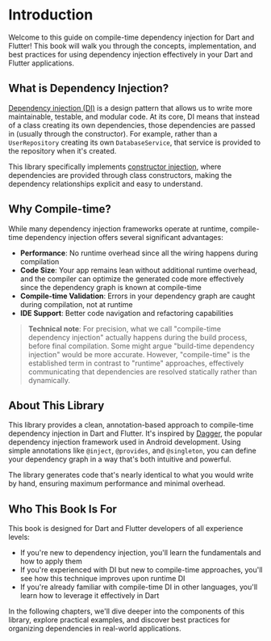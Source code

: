 # Introduction

Welcome to this guide on compile-time dependency injection for Dart and
Flutter! This book will walk you through the concepts, implementation, and
best practices for using dependency injection effectively in your Dart and
Flutter applications.

## What is Dependency Injection?

[Dependency injection (DI)](https://en.wikipedia.org/wiki/Dependency_injection)
is a design pattern that allows us to write more maintainable, testable,
and modular code. At its core, DI means that instead of a class creating
its own dependencies, those dependencies are passed in (usually through the
constructor). For example, rather than a `UserRepository` creating its own
`DatabaseService`, that service is provided to the repository when it's
created.

This library specifically implements
[constructor injection](https://en.wikipedia.org/wiki/Dependency_injection#Constructor_injection),
where dependencies are provided through class constructors, making the
dependency relationships explicit and easy to understand.

## Why Compile-time?

While many dependency injection frameworks operate at runtime, compile-time
dependency injection offers several significant advantages:

- **Performance**: No runtime overhead since all the wiring happens during
  compilation
- **Code Size**: Your app remains lean without additional runtime overhead,
  and the compiler can optimize the generated code more effectively since
  the dependency graph is known at compile-time
- **Compile-time Validation**: Errors in your dependency graph are caught
  during compilation, not at runtime
- **IDE Support**: Better code navigation and refactoring capabilities

> **Technical note**: For precision, what we call "compile-time dependency
> injection" actually happens during the build process, before final
> compilation. Some might argue "build-time dependency injection" would be
> more accurate. However, "compile-time" is the established term in contrast
> to "runtime" approaches, effectively communicating that dependencies are
> resolved statically rather than dynamically.

## About This Library

This library provides a clean, annotation-based approach to compile-time
dependency injection in Dart and Flutter. It's inspired by
[Dagger](https://dagger.dev/), the popular dependency injection framework
used in Android development. Using simple annotations like `@inject`,
`@provides`, and `@singleton`, you can define your dependency graph in a
way that's both intuitive and powerful.

The library generates code that's nearly identical to what you would write
by hand, ensuring maximum performance and minimal overhead.

## Who This Book Is For

This book is designed for Dart and Flutter developers of all experience
levels:

- If you're new to dependency injection, you'll learn the fundamentals and
  how to apply them
- If you're experienced with DI but new to compile-time approaches, you'll
  see how this technique improves upon runtime DI
- If you're already familiar with compile-time DI in other languages,
  you'll
  learn how to leverage it effectively in Dart

In the following chapters, we'll dive deeper into the components of this
library, explore practical examples, and discover best practices for
organizing dependencies in real-world applications.
